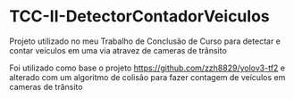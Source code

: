 # TCC-II-DetectorContadorVeiculos
Projeto utilizado no meu Trabalho de Conclusão de Curso para detectar e contar veículos em uma via atravez de cameras de trânsito

Foi utilizado como base o projeto https://github.com/zzh8829/yolov3-tf2 e alterado com um algoritmo de colisão para fazer contagem de veículos em cameras de trânsito
